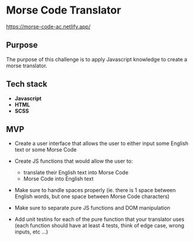 # Morse Code Translator

https://morse-code-ac.netlify.app/


## Purpose

The purpose of this challenge is to apply Javascript knowledge to create a morse translator. 


## Tech stack
- **Javascript**
- **HTML** 
- **SCSS**


## MVP

- Create a user interface that allows the user to either input some English text or some Morse Code
- Create JS functions that would allow the user to:

  - translate their English text into Morse Code
  - Morse Code into English text

- Make sure to handle spaces properly (ie. there is 1 space between English words, but one space between Morse Code characters)
- Make sure to separate pure JS functions and DOM manipulation

- Add unit testins for each of the pure function that your translator uses (each function should have at least 4 tests, think of edge case, wrong inputs, etc ...)
